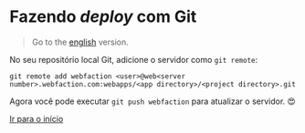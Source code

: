 # Fazendo _deploy_ com Git

> Go to the [english][english_version] version.

No seu repositório local Git, adicione o servidor como `git remote`:

`git remote add webfaction <user>@web<server number>.webfaction.com:webapps/<app directory>/<project directory>.git`

Agora você pode executar `git push webfaction` para atualizar o servidor.
:heart_eyes:

[Ir para o início][readme]

[readme]: https://github.com/dewayinc/bare-django-repo/blob/master/docs/languages/pt_BR/README.md
[english_version]: https://github.com/dewayinc/bare-django-repo/blob/master/docs/DEPLOY_WITH_GIT.md

